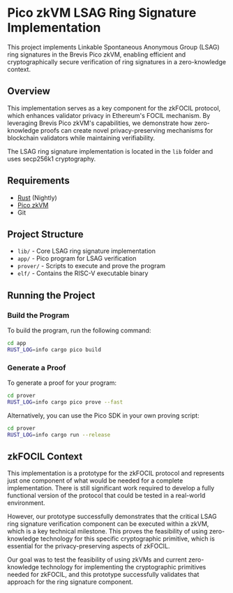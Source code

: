 # Pico zkVM LSAG Ring Signature Implementation

This project implements Linkable Spontaneous Anonymous Group (LSAG) ring signatures in the Brevis Pico zkVM, enabling efficient and cryptographically secure verification of ring signatures in a zero-knowledge context.

## Overview

This implementation serves as a key component for the zkFOCIL protocol, which enhances validator privacy in Ethereum's FOCIL mechanism. By leveraging Brevis Pico zkVM's capabilities, we demonstrate how zero-knowledge proofs can create novel privacy-preserving mechanisms for blockchain validators while maintaining verifiability.

The LSAG ring signature implementation is located in the `lib` folder and uses secp256k1 cryptography.

## Requirements
- [Rust](https://rustup.rs/) (Nightly)
- [Pico zkVM](https://pico-docs.brevis.network/getting-started/installation)
- Git

## Project Structure
- `lib/` - Core LSAG ring signature implementation
- `app/` - Pico program for LSAG verification
- `prover/` - Scripts to execute and prove the program
- `elf/` - Contains the RISC-V executable binary

## Running the Project

### Build the Program
To build the program, run the following command:
```sh
cd app
RUST_LOG=info cargo pico build
```

### Generate a Proof
To generate a proof for your program:
```sh
cd prover
RUST_LOG=info cargo pico prove --fast
```

Alternatively, you can use the Pico SDK in your own proving script:
```sh
cd prover
RUST_LOG=info cargo run --release
```

## zkFOCIL Context

This implementation is a prototype for the zkFOCIL protocol and represents just one component of what would be needed for a complete implementation. There is still significant work required to develop a fully functional version of the protocol that could be tested in a real-world environment.

However, our prototype successfully demonstrates that the critical LSAG ring signature verification component can be executed within a zkVM, which is a key technical milestone. This proves the feasibility of using zero-knowledge technology for this specific cryptographic primitive, which is essential for the privacy-preserving aspects of zkFOCIL.

Our goal was to test the feasibility of using zkVMs and current zero-knowledge technology for implementing the cryptographic primitives needed for zkFOCIL, and this prototype successfully validates that approach for the ring signature component.
